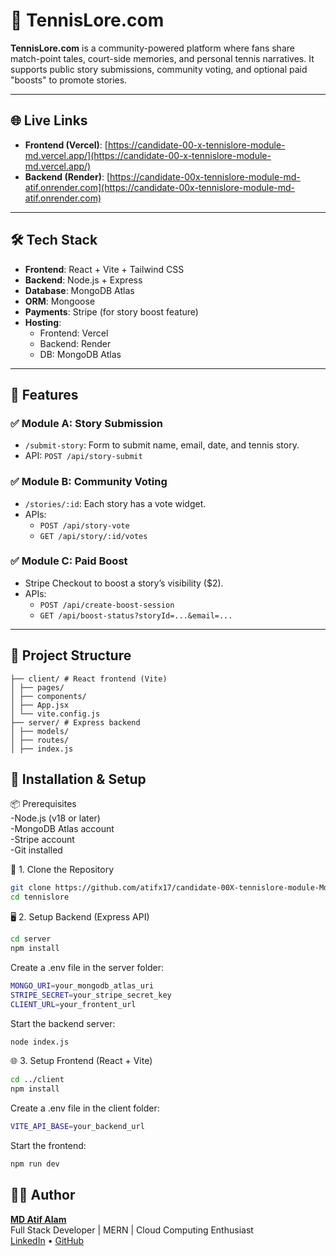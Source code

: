 # 🎾 TennisLore.com

**TennisLore.com** is a community-powered platform where fans share match-point tales, court-side memories, and personal tennis narratives. It supports public story submissions, community voting, and optional paid "boosts" to promote stories.

---

## 🌐 Live Links

- **Frontend (Vercel)**: [https://candidate-00-x-tennislore-module-md.vercel.app/](https://candidate-00-x-tennislore-module-md.vercel.app/)  
- **Backend (Render)**: [https://candidate-00x-tennislore-module-md-atif.onrender.com](https://candidate-00x-tennislore-module-md-atif.onrender.com)  


---

## 🛠️ Tech Stack

- **Frontend**: React + Vite + Tailwind CSS  
- **Backend**: Node.js + Express  
- **Database**: MongoDB Atlas  
- **ORM**: Mongoose  
- **Payments**: Stripe (for story boost feature)  
- **Hosting**:  
  - Frontend: Vercel  
  - Backend: Render  
  - DB: MongoDB Atlas  

---

## 🚀 Features

### ✅ Module A: Story Submission
- `/submit-story`: Form to submit name, email, date, and tennis story.
- API: `POST /api/story-submit`

### ✅ Module B: Community Voting
- `/stories/:id`: Each story has a vote widget.
- APIs:
  - `POST /api/story-vote`
  - `GET /api/story/:id/votes`

### ✅ Module C: Paid Boost
- Stripe Checkout to boost a story’s visibility ($2).
- APIs:
  - `POST /api/create-boost-session`
  - `GET /api/boost-status?storyId=...&email=...`

---

## 📁 Project Structure
```tennislore/
├── client/ # React frontend (Vite)
│ ├── pages/
│ ├── components/
│ ├── App.jsx
│ └── vite.config.js
├── server/ # Express backend
│ ├── models/
│ ├── routes/
│ ├── index.js
```
## 🧰 Installation & Setup
📦 Prerequisites  
-Node.js (v18 or later)   
-MongoDB Atlas account  
-Stripe account   
-Git installed

🔧 1. Clone the Repository
```bash
git clone https://github.com/atifx17/candidate-00X-tennislore-module-Md_Atif   
cd tennislore
```
🖥️ 2. Setup Backend (Express API)
```bash
cd server
npm install
```
Create a .env file in the server folder:
```bash
MONGO_URI=your_mongodb_atlas_uri
STRIPE_SECRET=your_stripe_secret_key
CLIENT_URL=your_frontent_url
```
Start the backend server:
```bash
node index.js
```
🌐 3. Setup Frontend (React + Vite)
```bash
cd ../client
npm install
```
Create a .env file in the client folder:
```bash
VITE_API_BASE=your_backend_url
```
Start the frontend:
```bash
npm run dev
```

## 🧑‍💻 Author
**[MD Atif Alam](https://www.linkedin.com/in/atifx17/)**  
Full Stack Developer | MERN | Cloud Computing Enthusiast  
[LinkedIn](https://www.linkedin.com/in/atifx17/) • [GitHub](https://github.com/atifx17)
